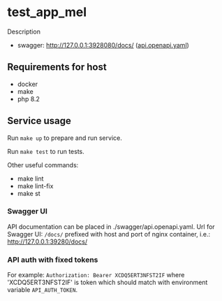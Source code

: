 # test_app_mel

Description

- swagger: http://127.0.0.1:3928080/docs/ ([api.openapi.yaml](/swagger/api.openapi.yaml))

## Requirements for host

* docker
* make
* php 8.2

## Service usage

Run `make up` to prepare and run service.

Run `make test` to run tests.

Other useful commands:
* make lint
* make lint-fix
* make st

### Swagger UI

API documentation can be placed in ./swagger/api.openapi.yaml.
Url for Swagger UI: `/docs/` prefixed with host and port of nginx container,
i.e.: http://127.0.0.1:39280/docs/

### API auth with fixed tokens

For example: `Authorization: Bearer XCDQ5ERT3NFST2IF` where 'XCDQ5ERT3NFST2IF' is token
which should match with environment variable `API_AUTH_TOKEN`.
